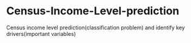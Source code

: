 # Census-Income-Level-prediction
Census income level prediction(classification problem) and identify key drivers(important variables)
